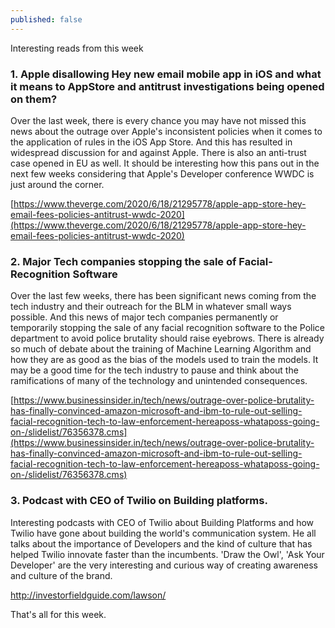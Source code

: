 ```yaml
---
published: false
---
```

Interesting reads from this week

### 1. Apple disallowing Hey new email mobile app in iOS and what it means to AppStore and antitrust investigations being opened on them? 

Over the last week, there is every chance you may have not missed this news about the outrage over Apple's inconsistent policies when it comes to the application of rules in the iOS App Store. And this has resulted in widespread discussion for and against Apple. There is also an anti-trust case opened in EU as well. It should be interesting how this pans out in the next few weeks considering that Apple's Developer conference WWDC is just around the corner.  

[https://www.theverge.com/2020/6/18/21295778/apple-app-store-hey-email-fees-policies-antitrust-wwdc-2020](https://www.theverge.com/2020/6/18/21295778/apple-app-store-hey-email-fees-policies-antitrust-wwdc-2020)


### 2. Major Tech companies stopping the sale of Facial-Recognition Software

Over the last few weeks, there has been significant news coming from the tech industry and their outreach for the BLM in whatever small ways possible. And this news of major tech companies permanently or temporarily stopping the sale of any facial recognition software to the Police department to avoid police brutality should raise eyebrows. There is already so much of debate about the training of Machine Learning Algorithm and how they are as good as the bias of the models used to train the models. It may be a good time for the tech industry to pause and think about the ramifications of many of the technology and unintended consequences. 

[https://www.businessinsider.in/tech/news/outrage-over-police-brutality-has-finally-convinced-amazon-microsoft-and-ibm-to-rule-out-selling-facial-recognition-tech-to-law-enforcement-hereaposs-whataposs-going-on-/slidelist/76356378.cms](https://www.businessinsider.in/tech/news/outrage-over-police-brutality-has-finally-convinced-amazon-microsoft-and-ibm-to-rule-out-selling-facial-recognition-tech-to-law-enforcement-hereaposs-whataposs-going-on-/slidelist/76356378.cms)


### 3. Podcast with CEO of Twilio on Building platforms.

Interesting podcasts with CEO of Twilio about Building Platforms and how Twilio have gone about building the world's communication system. He all talks about the importance of Developers and the kind of culture that has helped Twilio innovate faster than the incumbents. 'Draw the Owl', 'Ask Your Developer' are the very interesting and curious way of creating awareness and culture of the brand. 

http://investorfieldguide.com/lawson/

That's all for this week. 